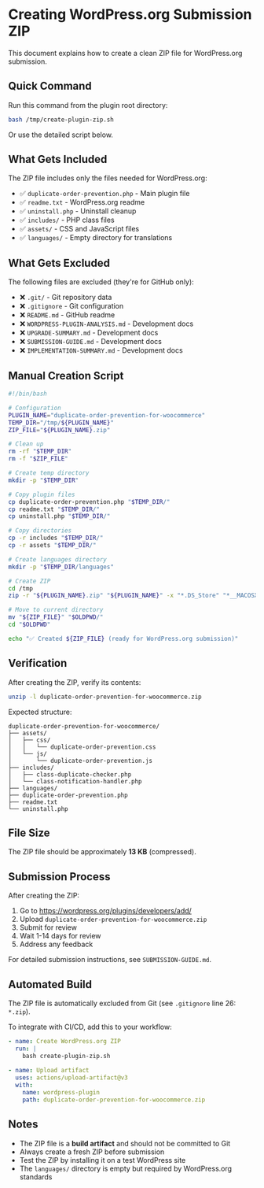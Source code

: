 # Creating WordPress.org Submission ZIP

This document explains how to create a clean ZIP file for WordPress.org submission.

## Quick Command

Run this command from the plugin root directory:

```bash
bash /tmp/create-plugin-zip.sh
```

Or use the detailed script below.

## What Gets Included

The ZIP file includes only the files needed for WordPress.org:

- ✅ `duplicate-order-prevention.php` - Main plugin file
- ✅ `readme.txt` - WordPress.org readme
- ✅ `uninstall.php` - Uninstall cleanup
- ✅ `includes/` - PHP class files
- ✅ `assets/` - CSS and JavaScript files
- ✅ `languages/` - Empty directory for translations

## What Gets Excluded

The following files are excluded (they're for GitHub only):

- ❌ `.git/` - Git repository data
- ❌ `.gitignore` - Git configuration
- ❌ `README.md` - GitHub readme
- ❌ `WORDPRESS-PLUGIN-ANALYSIS.md` - Development docs
- ❌ `UPGRADE-SUMMARY.md` - Development docs
- ❌ `SUBMISSION-GUIDE.md` - Development docs
- ❌ `IMPLEMENTATION-SUMMARY.md` - Development docs

## Manual Creation Script

```bash
#!/bin/bash

# Configuration
PLUGIN_NAME="duplicate-order-prevention-for-woocommerce"
TEMP_DIR="/tmp/${PLUGIN_NAME}"
ZIP_FILE="${PLUGIN_NAME}.zip"

# Clean up
rm -rf "$TEMP_DIR"
rm -f "$ZIP_FILE"

# Create temp directory
mkdir -p "$TEMP_DIR"

# Copy plugin files
cp duplicate-order-prevention.php "$TEMP_DIR/"
cp readme.txt "$TEMP_DIR/"
cp uninstall.php "$TEMP_DIR/"

# Copy directories
cp -r includes "$TEMP_DIR/"
cp -r assets "$TEMP_DIR/"

# Create languages directory
mkdir -p "$TEMP_DIR/languages"

# Create ZIP
cd /tmp
zip -r "${PLUGIN_NAME}.zip" "${PLUGIN_NAME}" -x "*.DS_Store" "*__MACOSX*"

# Move to current directory
mv "${ZIP_FILE}" "$OLDPWD/"
cd "$OLDPWD"

echo "✅ Created ${ZIP_FILE} (ready for WordPress.org submission)"
```

## Verification

After creating the ZIP, verify its contents:

```bash
unzip -l duplicate-order-prevention-for-woocommerce.zip
```

Expected structure:
```
duplicate-order-prevention-for-woocommerce/
├── assets/
│   ├── css/
│   │   └── duplicate-order-prevention.css
│   └── js/
│       └── duplicate-order-prevention.js
├── includes/
│   ├── class-duplicate-checker.php
│   └── class-notification-handler.php
├── languages/
├── duplicate-order-prevention.php
├── readme.txt
└── uninstall.php
```

## File Size

The ZIP file should be approximately **13 KB** (compressed).

## Submission Process

After creating the ZIP:

1. Go to https://wordpress.org/plugins/developers/add/
2. Upload `duplicate-order-prevention-for-woocommerce.zip`
3. Submit for review
4. Wait 1-14 days for review
5. Address any feedback

For detailed submission instructions, see `SUBMISSION-GUIDE.md`.

## Automated Build

The ZIP file is automatically excluded from Git (see `.gitignore` line 26: `*.zip`).

To integrate with CI/CD, add this to your workflow:

```yaml
- name: Create WordPress.org ZIP
  run: |
    bash create-plugin-zip.sh
    
- name: Upload artifact
  uses: actions/upload-artifact@v3
  with:
    name: wordpress-plugin
    path: duplicate-order-prevention-for-woocommerce.zip
```

## Notes

- The ZIP file is a **build artifact** and should not be committed to Git
- Always create a fresh ZIP before submission
- Test the ZIP by installing it on a test WordPress site
- The `languages/` directory is empty but required by WordPress.org standards
